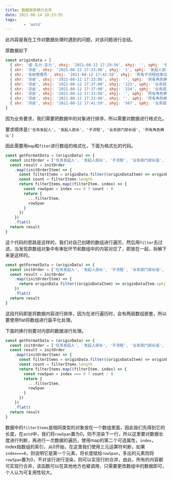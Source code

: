 ```yaml
---
title: 数据排序换行合并
date: 2021-08-14 10:23:55
tags:
		- 'antd'	
---
```


此内容是我在工作对数据处理时遇到的问题，对该问题进行总结。
<!--more-->

原数据如下

```javascript
const originData = [
  { shr: '成-古力·古力', shsj: '2021-08-12 17:29:56', shyj: '', sphj: '任务发起人', spjg: '【同意】' },
  { shr: '凉皮', shsj: '2021-08-12 17:33:06', shyj: '1', sphj: '发起人部长', spjg: '【同意】' },
  { shr: '系统管理员', shsj: '2021-08-12 17:42:58', shyj: '所有子流程结束后办理子流程节点任务', sphj: '子流程', spjg: '【同意】' },
  { shr: '凉皮', shsj: '2021-08-12 17:33:06', shyj: '', sphj: '所有角色确认', spjg: '【同意】' },
  { shr: '凉皮', shsj: '2021-08-12 17:37:00', shyj: '123', sphj: '业务部门部长组', spjg: '【同意】' },
  { shr: '凉皮', shsj: '2021-08-12 17:37:00', shyj: '234', sphj: '业务部门部长组', spjg: '【同意】' },
  { shr: '凉皮', shsj: '2021-08-12 17:33:06', shyj: '', sphj: '所有角色确认', spjg: '【同意】' },
  { shr: '凉皮', shsj: '2021-08-12 17:33:06', shyj: '', sphj: '所有角色确认', spjg: '【同意】' },
  { shr: '凉皮', shsj: '2021-08-12 17:41:59', shyj: '567', sphj: '业务部门部长组', spjg: '【同意】' }
]
```

因为业务要求，我们需要把数据中的对象进行排序，所以需要对数据进行格式化。

要求顺序是`['任务发起人', '发起人部长', '子流程', '业务部门部长组', '所有角色确认']`

因此需要用`map`和`fiter`进行数组的格式化，下面为格式化的代码。

```javascript
const getFormatData = (originData) => {
  const initOrder = ['任务发起人', '发起人部长', '子流程', '业务部门部长组', '所有角色确认']
  const result = initOrder
    .map((initOrderItem) => {
      const filterItems = originData.filter((originDataItem) => originDataItem.sphj === initOrderItem)
      const count = filterItems.length
      return filterItems.map((filterItem, index) => {
        const rowSpan = index === 0 ? count : 0
        return {
          ...filterItem,
          rowSpan
        }
      })
    })
    .flat()
  return result
}
```

这个代码的思路是这样的，我们对自己创建的数组进行遍历，然后用`filter`去过滤，当发现原数组对象中有审批环节和数组中的内容对应了，即放在一起，拆解下来是这样的。

```js
const getFormatData = (originData) => {
  const initOrder = ['任务发起人', '发起人部长', '子流程', '业务部门部长组', '所有角色确认']
  const result = initOrder
    .map((initOrderItem) => {
      return originData.filter((originDataItem) => originDataItem.sphj === initOrderItem)
    })
    .flat()
  return result
}
```

这段代码即是将数据内容进行排序，因为在进行遍历时，会有两层数组嵌套，所以要使用flat将数组进行扁平化处理。

下面的换行则要对内部的数据进行处理。

```js
const getFormatData = (originData) => {
  const initOrder = ['任务发起人', '发起人部长', '子流程', '业务部门部长组', '所有角色确认']
  const result = initOrder
    .map((initOrderItem) => {
      const filterItems = originData.filter((originDataItem) => originDataItem.sphj === initOrderItem)
      const count = filterItems.length
      return filterItems.map((filterItem, index) => {
        const rowSpan = index === 0 ? count : 0
        return {
          ...filterItem,
          rowSpan
        }
      })
    })
    .flat()
  return result
}
```

数据中的`filterItems`是相同类型的对象放在一个数组里面，因此我们先得到它的长度，在`antd`中，我们将`rowSpan`置为0，则不渲染下一行，所以这里要对数据长度进行判断，再进行一次数据的遍历，使用map的第二个可选属性，`index`，index指数组的索引，从0开始，在这里我们使用三元运算符判断，如果`index===0`，则说明它是第一个元素，将长度赋给`rowSpan`，多出的元素则将`rowSpan`置为0，不对该行进行渲染，则可以实现行的合并，由此，所有的内容都可实现行合并，该函数可以在其他地方也被调用，只需要更改数组中的数据即可，个人认为可复用性较大。

